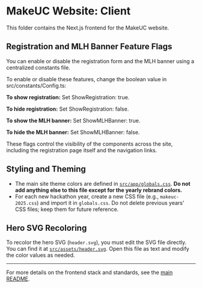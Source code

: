 # MakeUC Website: Client

This folder contains the Next.js frontend for the MakeUC website.

## Registration and MLH Banner Feature Flags
You can enable or disable the registration form and the MLH banner using a centralized constants file.

To enable or disable these features, change the boolean value in src/constants/Config.ts:

**To show registration:** Set ShowRegistration: true.

**To hide registration:** Set ShowRegistration: false.

**To show the MLH banner:** Set ShowMLHBanner: true.

**To hide the MLH banner:** Set ShowMLHBanner: false.

These flags control the visibility of the components across the site, including the registration page itself and the navigation links.



## Styling and Theming

- The main site theme colors are defined in [`src/app/globals.css`](../src/app/globals.css). **Do not add anything else to this file except for the yearly rebrand colors.**
- For each new hackathon year, create a new CSS file (e.g., `makeuc-2025.css`) and import it in `globals.css`. Do not delete previous years' CSS files; keep them for future reference.

## Hero SVG Recoloring

To recolor the hero SVG (`header.svg`), you must edit the SVG file directly. You can find it at [`src/assets/header.svg`](../src/assets/header.svg). Open this file as text and modify the color values as needed.

---

For more details on the frontend stack and standards, see the [main README](../README.md).
